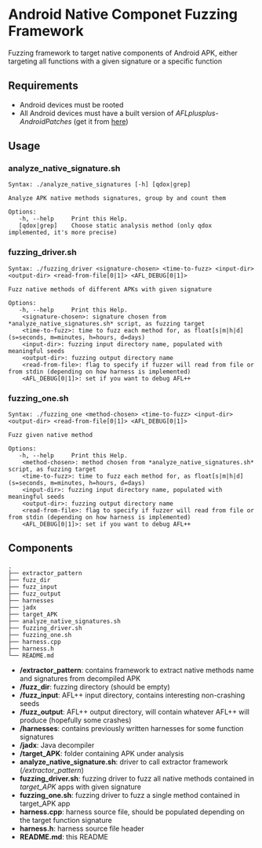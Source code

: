 # Android Native Componet Fuzzing Framework

Fuzzing framework to target native components of Android APK, either targeting all functions with a given signature or a specific function

## Requirements
* Android devices must be rooted
* All Android devices must have a built version of *AFLplusplus-AndroidPatches* (get it from [here](https://github.com/paocela/AFLplusplus-AndroidPatches))

## Usage

### analyze_native_signature.sh

```
Syntax: ./analyze_native_signatures [-h] [qdox|grep]

Analyze APK native methods signatures, group by and count them

Options:
   -h, --help     Print this Help.
   [qdox|grep]    Choose static analysis method (only qdox implemented, it's more precise)
```

### fuzzing_driver.sh

```
Syntax: ./fuzzing_driver <signature-chosen> <time-to-fuzz> <input-dir> <output-dir> <read-from-file[0|1]> <AFL_DEBUG[0|1]>

Fuzz native methods of different APKs with given signature

Options:
   -h, --help     Print this Help.
	<signature-chosen>: signature chosen from *analyze_native_signatures.sh* script, as fuzzing target
	<time-to-fuzz>: time to fuzz each method for, as float[s|m|h|d] (s=seconds, m=minutes, h=hours, d=days)
	<input-dir>: fuzzing input directory name, populated with meaningful seeds
	<output-dir>: fuzzing output directory name
	<read-from-file>: flag to specify if fuzzer will read from file or from stdin (depending on how harness is implemented)
	<AFL_DEBUG[0|1]>: set if you want to debug AFL++
```

### fuzzing_one.sh

```
Syntax: ./fuzzing_one <method-chosen> <time-to-fuzz> <input-dir> <output-dir> <read-from-file[0|1]> <AFL_DEBUG[0|1]>

Fuzz given native method

Options:
   -h, --help     Print this Help.
	<method-chosen>: method chosen from *analyze_native_signatures.sh* script, as fuzzing target
	<time-to-fuzz>: time to fuzz each method for, as float[s|m|h|d] (s=seconds, m=minutes, h=hours, d=days)
	<input-dir>: fuzzing input directory name, populated with meaningful seeds
	<output-dir>: fuzzing output directory name
	<read-from-file>: flag to specify if fuzzer will read from file or from stdin (depending on how harness is implemented)
	<AFL_DEBUG[0|1]>: set if you want to debug AFL++
```

## Components

```
.
├── extractor_pattern
├── fuzz_dir
├── fuzz_input
├── fuzz_output
├── harnesses
├── jadx
├── target_APK
├── analyze_native_signatures.sh
├── fuzzing_driver.sh
├── fuzzing_one.sh
├── harness.cpp
├── harness.h
└── README.md
```

* **/extractor_pattern**: contains framework to extract native methods name and signatures from decompiled APK
* **/fuzz_dir**: fuzzing directory (should be empty)
* **/fuzz_input**: AFL++ input directory, contains interesting non-crashing seeds
* **/fuzz_output**: AFL++ output directory, will contain whatever AFL++ will produce (hopefully some crashes)
* **/harnesses**: contains previously written harnesses for some function signatures
* **/jadx**: Java decompiler
* **/target_APK**: folder containing APK under analysis
* **analyze_native_signature.sh**: driver to call extractor framework (*/extractor_pattern*)
* **fuzzing_driver.sh**: fuzzing driver to fuzz all native methods contained in *target_APK* apps with given signature
* **fuzzing_one.sh**: fuzzing driver to fuzz a single method contained in target_APK app
* **harness.cpp**: harness source file, should be populated depending on the target function signature
* **harness.h**: harness source file header
* **README.md**: this README

